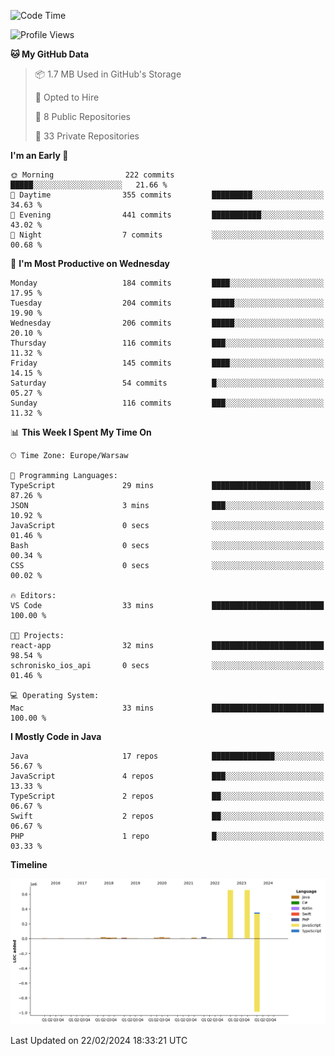 <!--START_SECTION:waka-->
![Code Time](http://img.shields.io/badge/Code%20Time-170%20hrs%2057%20mins-blue)

![Profile Views](http://img.shields.io/badge/Profile%20Views-0-blue)

**🐱 My GitHub Data** 

> 📦 1.7 MB Used in GitHub's Storage 
 > 
> 💼 Opted to Hire
 > 
> 📜 8 Public Repositories 
 > 
> 🔑 33 Private Repositories 
 > 
**I'm an Early 🐤** 

```text
🌞 Morning                222 commits         █████░░░░░░░░░░░░░░░░░░░░   21.66 % 
🌆 Daytime                355 commits         █████████░░░░░░░░░░░░░░░░   34.63 % 
🌃 Evening                441 commits         ███████████░░░░░░░░░░░░░░   43.02 % 
🌙 Night                  7 commits           ░░░░░░░░░░░░░░░░░░░░░░░░░   00.68 % 
```
📅 **I'm Most Productive on Wednesday** 

```text
Monday                   184 commits         ████░░░░░░░░░░░░░░░░░░░░░   17.95 % 
Tuesday                  204 commits         █████░░░░░░░░░░░░░░░░░░░░   19.90 % 
Wednesday                206 commits         █████░░░░░░░░░░░░░░░░░░░░   20.10 % 
Thursday                 116 commits         ███░░░░░░░░░░░░░░░░░░░░░░   11.32 % 
Friday                   145 commits         ████░░░░░░░░░░░░░░░░░░░░░   14.15 % 
Saturday                 54 commits          █░░░░░░░░░░░░░░░░░░░░░░░░   05.27 % 
Sunday                   116 commits         ███░░░░░░░░░░░░░░░░░░░░░░   11.32 % 
```


📊 **This Week I Spent My Time On** 

```text
🕑︎ Time Zone: Europe/Warsaw

💬 Programming Languages: 
TypeScript               29 mins             ██████████████████████░░░   87.26 % 
JSON                     3 mins              ███░░░░░░░░░░░░░░░░░░░░░░   10.92 % 
JavaScript               0 secs              ░░░░░░░░░░░░░░░░░░░░░░░░░   01.46 % 
Bash                     0 secs              ░░░░░░░░░░░░░░░░░░░░░░░░░   00.34 % 
CSS                      0 secs              ░░░░░░░░░░░░░░░░░░░░░░░░░   00.02 % 

🔥 Editors: 
VS Code                  33 mins             █████████████████████████   100.00 % 

🐱‍💻 Projects: 
react-app                32 mins             █████████████████████████   98.54 % 
schronisko_ios_api       0 secs              ░░░░░░░░░░░░░░░░░░░░░░░░░   01.46 % 

💻 Operating System: 
Mac                      33 mins             █████████████████████████   100.00 % 
```

**I Mostly Code in Java** 

```text
Java                     17 repos            ██████████████░░░░░░░░░░░   56.67 % 
JavaScript               4 repos             ███░░░░░░░░░░░░░░░░░░░░░░   13.33 % 
TypeScript               2 repos             ██░░░░░░░░░░░░░░░░░░░░░░░   06.67 % 
Swift                    2 repos             ██░░░░░░░░░░░░░░░░░░░░░░░   06.67 % 
PHP                      1 repo              █░░░░░░░░░░░░░░░░░░░░░░░░   03.33 % 
```



**Timeline**

![Lines of Code chart](https://raw.githubusercontent.com/KuaQ/KuaQ/main/assets/bar_graph.png)


 Last Updated on 22/02/2024 18:33:21 UTC
<!--END_SECTION:waka-->

